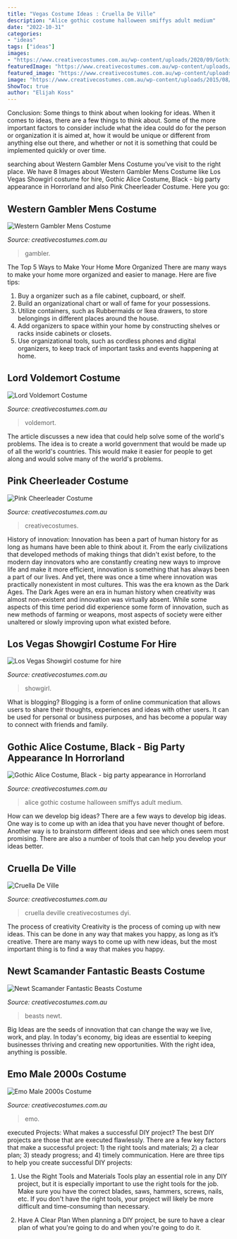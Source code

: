 ```yaml
---
title: "Vegas Costume Ideas : Cruella De Ville"
description: "Alice gothic costume halloween smiffys adult medium"
date: "2022-10-31"
categories:
- "ideas"
tags: ["ideas"]
images:
- "https://www.creativecostumes.com.au/wp-content/uploads/2020/09/Gothic-Alice-Costume-Black.jpg"
featuredImage: "https://www.creativecostumes.com.au/wp-content/uploads/2020/09/Gothic-Alice-Costume-Black.jpg"
featured_image: "https://www.creativecostumes.com.au/wp-content/uploads/2014/07/RWP_079_web-768x1024.jpg"
image: "https://www.creativecostumes.com.au/wp-content/uploads/2015/08/BCP_8279-768x1024.jpg"
ShowToc: true
author: "Elijah Koss"
---
```



Conclusion: Some things to think about when looking for ideas.
When it comes to ideas, there are a few things to think about. Some of the more important factors to consider include what the idea could do for the person or organization it is aimed at, how it would be unique or different from anything else out there, and whether or not it is something that could be implemented quickly or over time.

	

		
searching about Western Gambler Mens Costume you've visit to the right place. We have 8 Images about Western Gambler Mens Costume like Los Vegas Showgirl costume for hire, Gothic Alice Costume, Black - big party appearance in Horrorland and also Pink Cheerleader Costume. Here you go:
		
    
## Western Gambler Mens Costume

<img loading=lazy src="https://www.creativecostumes.com.au/wp-content/uploads/2015/08/BCP_8279-768x1024.jpg" onerror="this.onerror=null;this.src='https://tse2.mm.bing.net/th?id=OIP.JNmPnD28kKMWd-EKkSEYCQHaJ4&amp;pid=15.1';" alt="Western Gambler Mens Costume">

_Source: creativecostumes.com.au_

>gambler. 

	

The Top 5 Ways to Make Your Home More Organized
There are many ways to make your home more organized and easier to manage. Here are five tips: 
1. Buy a organizer such as a file cabinet, cupboard, or shelf. 
2. Build an organizational chart or wall of fame for your possessions. 
3. Utilize containers, such as Rubbermaids or Ikea drawers, to store belongings in different places around the house. 
4. Add organizers to space within your home by constructing shelves or racks inside cabinets or closets. 
5. Use organizational tools, such as cordless phones and digital organizers, to keep track of important tasks and events happening at home.

    
## Lord Voldemort Costume

<img loading=lazy src="https://www.creativecostumes.com.au/wp-content/uploads/2017/03/oldemort-768x1024.jpg" onerror="this.onerror=null;this.src='https://tse3.mm.bing.net/th?id=OIP.zll51iXxSF_JFQx9wf8QHAHaJ4&amp;pid=15.1';" alt="Lord Voldemort Costume">

_Source: creativecostumes.com.au_

>voldemort. 

	

The article discusses a new idea that could help solve some of the world's problems. The idea is to create a world government that would be made up of all the world's countries. This would make it easier for people to get along and would solve many of the world's problems.

    
## Pink Cheerleader Costume

<img loading=lazy src="https://www.creativecostumes.com.au/wp-content/uploads/2014/07/RWP_079_web-768x1024.jpg" onerror="this.onerror=null;this.src='https://tse4.mm.bing.net/th?id=OIP.bFUoAWypwzBXnVK3Pz6iAAHaJ4&amp;pid=15.1';" alt="Pink Cheerleader Costume">

_Source: creativecostumes.com.au_

>creativecostumes. 

	

History of innovation:
Innovation has been a part of human history for as long as humans have been able to think about it. From the early civilizations that developed methods of making things that didn't exist before, to the modern day innovators who are constantly creating new ways to improve life and make it more efficient, innovation is something that has always been a part of our lives. And yet, there was once a time where innovation was practically nonexistent in most cultures. This was the era known as the Dark Ages.
The Dark Ages were an era in human history when creativity was almost non-existent and innovation was virtually absent. While some aspects of this time period did experience some form of innovation, such as new methods of farming or weapons, most aspects of society were either unaltered or slowly improving upon what existed before.

    
## Los Vegas Showgirl Costume For Hire

<img loading=lazy src="https://www.creativecostumes.com.au/wp-content/uploads/2014/07/RWP_192_web-768x1024.jpg" onerror="this.onerror=null;this.src='https://tse3.mm.bing.net/th?id=OIP.wHcUQ2hvfyQnNACXGfVtQQHaJ4&amp;pid=15.1';" alt="Los Vegas Showgirl costume for hire">

_Source: creativecostumes.com.au_

>showgirl. 

	

What is blogging?
Blogging is a form of online communication that allows users to share their thoughts, experiences and ideas with other users. It can be used for personal or business purposes, and has become a popular way to connect with friends and family.

    
## Gothic Alice Costume, Black - Big Party Appearance In Horrorland

<img loading=lazy src="https://www.creativecostumes.com.au/wp-content/uploads/2020/09/Gothic-Alice-Costume-Black.jpg" onerror="this.onerror=null;this.src='https://tse2.mm.bing.net/th?id=OIP.t1QiSt840zz3t5ZygU7d9QHaJ4&amp;pid=15.1';" alt="Gothic Alice Costume, Black - big party appearance in Horrorland">

_Source: creativecostumes.com.au_

>alice gothic costume halloween smiffys adult medium. 

	

How can we develop big ideas?
There are a few ways to develop big ideas. One way is to come up with an idea that you have never thought of before. Another way is to brainstorm different ideas and see which ones seem most promising. There are also a number of tools that can help you develop your ideas better.

    
## Cruella De Ville

<img loading=lazy src="https://www.creativecostumes.com.au/wp-content/uploads/2012/12/Cruella-De-Ville-677x1024.jpg" onerror="this.onerror=null;this.src='https://tse3.mm.bing.net/th?id=OIP.7r2o1gdC5aIl3fskKJ1ZbwHaLM&amp;pid=15.1';" alt="Cruella De Ville">

_Source: creativecostumes.com.au_

>cruella deville creativecostumes dyi. 

	

The process of creativity
Creativity is the process of coming up with new ideas. This can be done in any way that makes you happy, as long as it’s creative. There are many ways to come up with new ideas, but the most important thing is to find a way that makes you happy.

    
## Newt Scamander Fantastic Beasts Costume

<img loading=lazy src="https://www.creativecostumes.com.au/wp-content/uploads/2018/07/CC_April_18_227-768x1024.jpg" onerror="this.onerror=null;this.src='https://tse3.mm.bing.net/th?id=OIP.VlNQ0mysPlBihZUhY5OCaAHaJ4&amp;pid=15.1';" alt="Newt Scamander Fantastic Beasts Costume">

_Source: creativecostumes.com.au_

>beasts newt. 

	

Big Ideas are the seeds of innovation that can change the way we live, work, and play. In today's economy, big ideas are essential to keeping businesses thriving and creating new opportunities. With the right idea, anything is possible.

    
## Emo Male 2000s Costume

<img loading=lazy src="https://www.creativecostumes.com.au/wp-content/uploads/2017/03/unspecified1-768x1024.jpg" onerror="this.onerror=null;this.src='https://tse1.mm.bing.net/th?id=OIP.XgzqDVqLwYTWgVOXh4xakQHaJ4&amp;pid=15.1';" alt="Emo Male 2000s Costume">

_Source: creativecostumes.com.au_

>emo. 

	

executed Projects: What makes a successful DIY project?
The best DIY projects are those that are executed flawlessly. There are a few key factors that make a successful project: 1) the right tools and materials; 2) a clear plan; 3) steady progress; and 4) timely communication. Here are three tips to help you create successful DIY projects:
1. Use the Right Tools and Materials
Tools play an essential role in any DIY project, but it is especially important to use the right tools for the job. Make sure you have the correct blades, saws, hammers, screws, nails, etc. If you don't have the right tools, your project will likely be more difficult and time-consuming than necessary.

2. Have A Clear Plan
When planning a DIY project, be sure to have a clear plan of what you're going to do and when you're going to do it.

